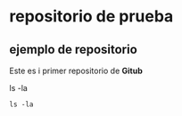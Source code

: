 # repositorio de prueba
## ejemplo de repositorio 
Este es i primer repositorio de **Gitub**
 
 
   ls -la

`ls -la`

